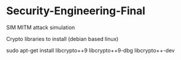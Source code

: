 # Security-Engineering-Final
SIM MITM attack simulation 

Crypto libraries to install (debian based linux)

sudo apt-get install libcrypto++9 libcrypto++9-dbg libcrypto++-dev
